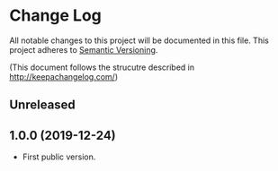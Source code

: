 # Change Log
All notable changes to this project will be documented in this file.
This project adheres to [Semantic Versioning](http://semver.org/).

(This document follows the strucutre described in http://keepachangelog.com/)

## Unreleased

## 1.0.0 (2019-12-24)

 * First public version.
